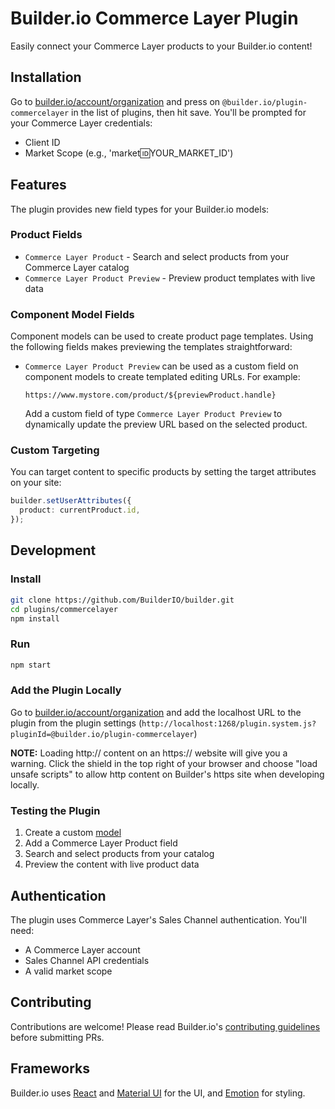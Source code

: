 # Builder.io Commerce Layer Plugin

Easily connect your Commerce Layer products to your Builder.io content!

## Installation

Go to [builder.io/account/organization](https://builder.io/account/organization) and press on `@builder.io/plugin-commercelayer` in the list of plugins, then hit save. You'll be prompted for your Commerce Layer credentials:
- Client ID
- Market Scope (e.g., 'market:id:YOUR_MARKET_ID')

## Features

The plugin provides new field types for your Builder.io models:

### Product Fields

- `Commerce Layer Product` - Search and select products from your Commerce Layer catalog
- `Commerce Layer Product Preview` - Preview product templates with live data

### Component Model Fields

Component models can be used to create product page templates. Using the following fields makes previewing the templates straightforward:

- `Commerce Layer Product Preview` can be used as a custom field on component models to create templated editing URLs. For example:
  ```
  https://www.mystore.com/product/${previewProduct.handle}
  ```
  Add a custom field of type `Commerce Layer Product Preview` to dynamically update the preview URL based on the selected product.

### Custom Targeting

You can target content to specific products by setting the target attributes on your site:

```ts
builder.setUserAttributes({
  product: currentProduct.id,
});
```

## Development

### Install

```bash
git clone https://github.com/BuilderIO/builder.git
cd plugins/commercelayer
npm install
```

### Run

```bash
npm start
```

### Add the Plugin Locally

Go to [builder.io/account/organization](https://builder.io/account/organization) and add the localhost URL to the plugin from the plugin settings (`http://localhost:1268/plugin.system.js?pluginId=@builder.io/plugin-commercelayer`)

**NOTE:** Loading http:// content on an https:// website will give you a warning. Click the shield in the top right of your browser and choose "load unsafe scripts" to allow http content on Builder's https site when developing locally.

### Testing the Plugin

1. Create a custom [model](https://builder.io/c/docs/guides/getting-started-with-models)
2. Add a Commerce Layer Product field
3. Search and select products from your catalog
4. Preview the content with live product data

## Authentication

The plugin uses Commerce Layer's Sales Channel authentication. You'll need:
- A Commerce Layer account
- Sales Channel API credentials
- A valid market scope

## Contributing

Contributions are welcome! Please read Builder.io's [contributing guidelines](https://github.com/BuilderIO/builder/blob/main/CONTRIBUTING.md) before submitting PRs.

## Frameworks

Builder.io uses [React](https://github.com/facebook/react) and [Material UI](https://github.com/mui-org/material-ui) for the UI, and [Emotion](https://github.com/emotion-js/emotion) for styling.